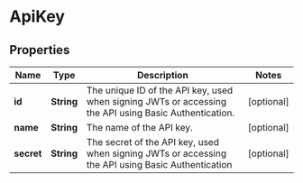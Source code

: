 

# ApiKey

## Properties

Name | Type | Description | Notes
------------ | ------------- | ------------- | -------------
**id** | **String** | The unique ID of the API key, used when signing JWTs or accessing the API using Basic Authentication. |  [optional]
**name** | **String** | The name of the API key. |  [optional]
**secret** | **String** | The secret of the API key, used when signing JWTs or accessing the API using Basic Authentication |  [optional]




